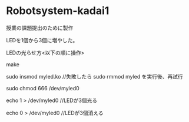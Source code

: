 # Robotsystem-kadai1
授業の課題提出のために製作

LEDを1個から3個に増やした。

LEDの光らせ方<以下の順に操作>

 make
 
 sudo insmod myled.ko  //失敗したら sudo rmmod myled を実行後、再試行
 
 sudo chmod 666 /dev/myled0
 
 echo 1 > /dev/myled0  //LEDが3個光る
 
 echo 0 > /dev/myled0  //LEDが3個消える
